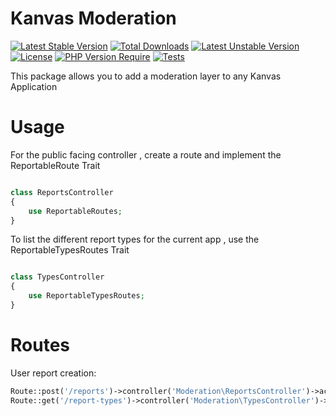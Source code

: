 # Kanvas Moderation

[![Latest Stable Version](http://poser.pugx.org/kanvas/moderation/v)](https://packagist.org/packages/kanvas/moderation) [![Total Downloads](http://poser.pugx.org/kanvas/moderation/downloads)](https://packagist.org/packages/kanvas/moderation) [![Latest Unstable Version](http://poser.pugx.org/kanvas/moderation/v/unstable)](https://packagist.org/packages/kanvas/moderation) [![License](http://poser.pugx.org/kanvas/moderation/license)](https://packagist.org/packages/kanvas/moderation) [![PHP Version Require](http://poser.pugx.org/kanvas/moderation/require/php)](https://packagist.org/packages/kanvas/moderation)
[![Tests](https://github.com/bakaphp/moderation/workflows/Tests/badge.svg?branch=0.1)](https://github.com/bakaphp/moderation/actions?query=Tests)

This package allows you to add a moderation layer to any Kanvas Application

# Usage

For the public facing controller , create a route and implement the ReportableRoute Trait

```php

class ReportsController
{
    use ReportableRoutes;
}

```

To list the different report types for the current app , use the ReportableTypesRoutes Trait

```php

class TypesController
{
    use ReportableTypesRoutes;
}

```


# Routes

User report creation:

```php
Route::post('/reports')->controller('Moderation\ReportsController')->action('create'),
Route::get('/report-types')->controller('Moderation\TypesController')->action('index'),
```